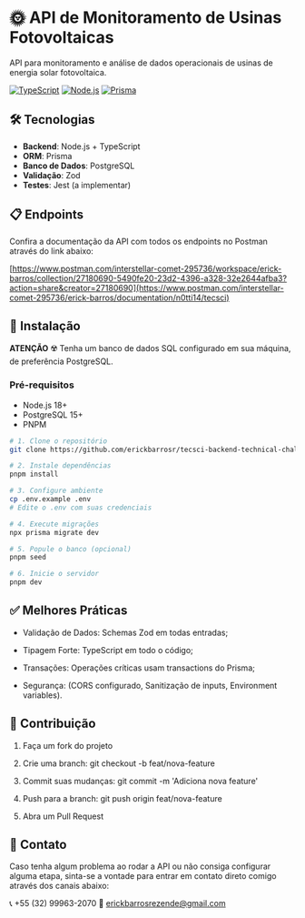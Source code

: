# 🌞 API de Monitoramento de Usinas Fotovoltaicas

API para monitoramento e análise de dados operacionais de usinas de energia solar fotovoltaica.

[![TypeScript](https://img.shields.io/badge/TypeScript-4.0+-3178C6?logo=typescript)](https://www.typescriptlang.org/)
[![Node.js](https://img.shields.io/badge/Node.js-18+-339933?logo=node.js)](https://nodejs.org/)
[![Prisma](https://img.shields.io/badge/Prisma-6.7.0-2D3748?logo=prisma)](https://www.prisma.io/)

## 🛠️ Tecnologias

- **Backend**: Node.js + TypeScript
- **ORM**: Prisma
- **Banco de Dados**: PostgreSQL
- **Validação**: Zod
- **Testes**: Jest (a implementar)

## 📋 Endpoints

Confira a documentação da API com todos os endpoints no Postman através do link abaixo:

[https://www.postman.com/interstellar-comet-295736/workspace/erick-barros/collection/27180690-5490fe20-23d2-4396-a328-32e2644afba3?action=share&creator=27180690](https://www.postman.com/interstellar-comet-295736/erick-barros/documentation/n0tti14/tecsci)

## 🚀 Instalação

**ATENÇÃO** ☢️ Tenha um banco de dados SQL configurado em sua máquina, de preferência PostgreSQL.

### Pré-requisitos

- Node.js 18+
- PostgreSQL 15+
- PNPM

```bash
# 1. Clone o repositório
git clone https://github.com/erickbarrosr/tecsci-backend-technical-challenge

# 2. Instale dependências
pnpm install

# 3. Configure ambiente
cp .env.example .env
# Edite o .env com suas credenciais

# 4. Execute migrações
npx prisma migrate dev

# 5. Popule o banco (opcional)
pnpm seed

# 6. Inicie o servidor
pnpm dev
```

## ✅ Melhores Práticas

- Validação de Dados: Schemas Zod em todas entradas;

- Tipagem Forte: TypeScript em todo o código;

- Transações: Operações críticas usam transactions do Prisma;

- Segurança: (CORS configurado, Sanitização de inputs, Environment variables).

## 🤝 Contribuição

1. Faça um fork do projeto

2. Crie uma branch: git checkout -b feat/nova-feature

3. Commit suas mudanças: git commit -m 'Adiciona nova feature'

4. Push para a branch: git push origin feat/nova-feature

5. Abra um Pull Request

## 💪 Contato

Caso tenha algum problema ao rodar a API ou não consiga configurar alguma etapa, sinta-se a vontade para entrar em contato direto comigo através dos canais abaixo:

📞 +55 (32) 99963-2070
📧 erickbarrosrezende@gmail.com
